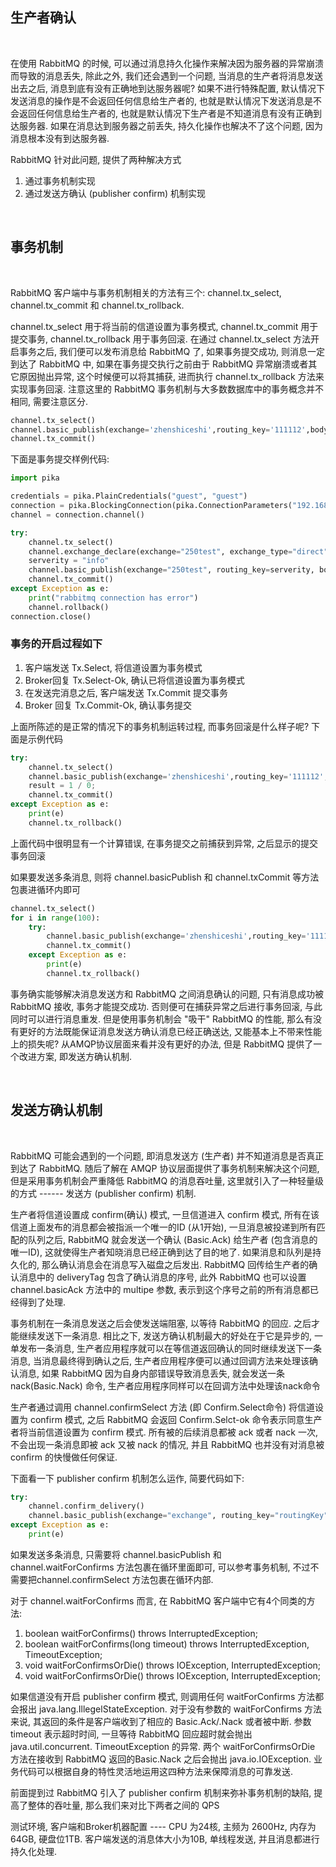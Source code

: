 
## 生产者确认

<br/>

在使用 RabbitMQ 的时候, 可以通过消息持久化操作来解决因为服务器的异常崩溃而导致的消息丢失, 除此之外, 我们还会遇到一个问题, 当消息的生产者将消息发送出去之后, 消息到底有没有正确地到达服务器呢? 如果不进行特殊配置, 默认情况下发送消息的操作是不会返回任何信息给生产者的, 也就是默认情况下发送消息是不会返回任何信息给生产者的, 也就是默认情况下生产者是不知道消息有没有正确到达服务器. 如果在消息达到服务器之前丢失, 持久化操作也解决不了这个问题, 因为消息根本没有到达服务器.

RabbitMQ 针对此问题, 提供了两种解决方式
1) 通过事务机制实现
2) 通过发送方确认 (publisher confirm) 机制实现

<br/>

## 事务机制

<br/>

RabbitMQ 客户端中与事务机制相关的方法有三个: channel.tx_select, channel.tx_commit 和 channel.tx_rollback. 

channel.tx_select 用于将当前的信道设置为事务模式, channel.tx_commit 用于提交事务, channel.tx_rollback 用于事务回滚. 在通过 channel.tx_select 方法开启事务之后, 我们便可以发布消息给 RabbitMQ 了, 如果事务提交成功, 则消息一定到达了 RabbitMQ 中, 如果在事务提交执行之前由于 RabbitMQ 异常崩溃或者其它原因抛出异常, 这个时候便可以将其捕获, 进而执行 channel.tx_rollback 方法来实现事务回滚. 注意这里的 RabbitMQ 事务机制与大多数数据库中的事务概念并不相同, 需要注意区分.

```python
channel.tx_select()
channel.basic_publish(exchange='zhenshiceshi',routing_key='111112',body=json.dumps(message),properties=properties,mandatory=False,immediate=False)
channel.tx_commit()
```

下面是事务提交样例代码:
```python
import pika

credentials = pika.PlainCredentials("guest", "guest")
connection = pika.BlockingConnection(pika.ConnectionParameters("192.168.1.1", 5672, '/', credentials))
channel = connection.channel()

try:
    channel.tx_select()
    channel.exchange_declare(exchange="250test", exchange_type="direct", durable=True)
    serverity = "info"
    channel.basic_publish(exchange="250test", routing_key=serverity, body="hello world")
    channel.tx_commit()
except Exception as e:
    print("rabbitmq connection has error")
    channel.rollback()
connection.close()
```

### 事务的开启过程如下
1) 客户端发送 Tx.Select, 将信道设置为事务模式
2) Broker回复 Tx.Select-Ok, 确认已将信道设置为事务模式
3) 在发送完消息之后, 客户端发送 Tx.Commit 提交事务
4) Broker 回复 Tx.Commit-Ok, 确认事务提交

上面所陈述的是正常的情况下的事务机制运转过程, 而事务回滚是什么样子呢? 下面是示例代码

```python
try:
    channel.tx_select()
    channel.basic_publish(exchange='zhenshiceshi',routing_key='111112',body=json.dumps(message))
    result = 1 / 0;
    channel.tx_commit()
except Exception as e:
    print(e)
    channel.tx_rollback()
```

上面代码中很明显有一个计算错误, 在事务提交之前捕获到异常, 之后显示的提交事务回滚

如果要发送多条消息, 则将 channel.basicPublish 和 channel.txCommit 等方法包裹进循环内即可

```python
channel.tx_select()
for i in range(100):
    try:
        channel.basic_publish(exchange='zhenshiceshi',routing_key='111112',body=json.dumps(message))
        channel.tx_commit()
    except Exception as e:
        print(e)
        channel.tx_rollback()
```

事务确实能够解决消息发送方和 RabbitMQ 之间消息确认的问题, 只有消息成功被 RabbitMQ 接收, 事务才能提交成功. 否则便可在捕获异常之后进行事务回滚, 与此同时可以进行消息重发. 但是使用事务机制会 "吸干" RabbitMQ 的性能, 那么有没有更好的方法既能保证消息发送方确认消息已经正确送达, 又能基本上不带来性能上的损失呢? 从AMQP协议层面来看并没有更好的办法, 但是 RabbitMQ 提供了一个改进方案, 即发送方确认机制.

<br/>

## 发送方确认机制

<br/>

RabbitMQ 可能会遇到的一个问题, 即消息发送方 (生产者) 并不知道消息是否真正到达了 RabbitMQ. 随后了解在 AMQP 协议层面提供了事务机制来解决这个问题, 但是采用事务机制会严重降低 RabbitMQ 的消息吞吐量, 这里就引入了一种轻量级的方式 ------ 发送方 (publisher confirm) 机制.

生产者将信道设置成 confirm(确认) 模式, 一旦信道进入 confirm 模式, 所有在该信道上面发布的消息都会被指派一个唯一的ID (从1开始), 一旦消息被投递到所有匹配的队列之后, RabbitMQ 就会发送一个确认 (Basic.Ack) 给生产者 (包含消息的唯一ID), 这就使得生产者知晓消息已经正确到达了目的地了. 如果消息和队列是持久化的, 那么确认消息会在消息写入磁盘之后发出. RabbitMQ 回传给生产者的确认消息中的 deliveryTag 包含了确认消息的序号, 此外 RabbitMQ 也可以设置 channel.basicAck 方法中的 multipe 参数, 表示到这个序号之前的所有消息都已经得到了处理.

事务机制在一条消息发送之后会使发送端阻塞, 以等待 RabbitMQ 的回应. 之后才能继续发送下一条消息. 相比之下, 发送方确认机制最大的好处在于它是异步的, 一单发布一条消息, 生产者应用程序就可以在等信道返回确认的同时继续发送下一条消息, 当消息最终得到确认之后, 生产者应用程序便可以通过回调方法来处理该确认消息, 如果 RabbitMQ 因为自身内部错误导致消息丢失, 就会发送一条 nack(Basic.Nack) 命令, 生产者应用程序同样可以在回调方法中处理该nack命令

生产者通过调用 channel.confirmSelect 方法 (即 Confirm.Select命令) 将信道设置为 confirm 模式, 之后 RabbitMQ 会返回 Confirm.Selct-ok 命令表示同意生产者将当前信道设置为 confirm 模式. 所有被的后续消息都被 ack 或者 nack 一次, 不会出现一条消息即被 ack 又被 nack 的情况, 并且 RabbitMQ 也并没有对消息被 confirm 的快慢做任何保证.

下面看一下 publisher confirm 机制怎么运作, 简要代码如下:

```python
try:
    channel.confirm_delivery()
    channel.basic_publish(exchange="exchange", routing_key="routingKey", body=json.dumps(message))
except Exception as e:
    print(e)
```

如果发送多条消息, 只需要将 channel.basicPublish 和 channel.waitForConfirms 方法包裹在循环里面即可, 可以参考事务机制, 不过不需要把channel.confirmSelect 方法包裹在循环内部.

对于 channel.waitForConfirms 而言, 在 RabbitMQ 客户端中它有4个同类的方法:
1) boolean waitForConfirms() throws InterruptedException;
2) boolean waitForConfirms(long timeout) throws InterruptedException, TimeoutException;
3) void waitForConfirmsOrDie() throws IOException, InterruptedException;
4) void waitForConfirmsOrDie() throws IOException, InterruptedException;

如果信道没有开启 publisher confirm 模式, 则调用任何 waitForConfirms 方法都会报出 java.lang.IllegelStateException. 对于没有参数的 waitForConfirms 方法来说, 其返回的条件是客户端收到了相应的 Basic.Ack/.Nack 或者被中断. 参数 timeout 表示超时时间, 一旦等待 RabbitMQ 回应超时就会抛出 java.util.concurrent. TimeoutException 的异常. 两个 waitForConfirmsOrDie 方法在接收到 RabbitMQ 返回的Basic.Nack 之后会抛出 java.io.IOException. 业务代码可以根据自身的特性灵活地运用这四种方法来保障消息的可靠发送.

前面提到过 RabbitMQ 引入了 publisher confirm 机制来弥补事务机制的缺陷, 提高了整体的吞吐量, 那么我们来对比下两者之间的 QPS

测试环境, 客户端和Broker机器配置 ---- CPU 为24核, 主频为 2600Hz, 内存为64GB, 硬盘位1TB. 客户端发送的消息体大小为10B, 单线程发送, 并且消息都进行持久化处理.


